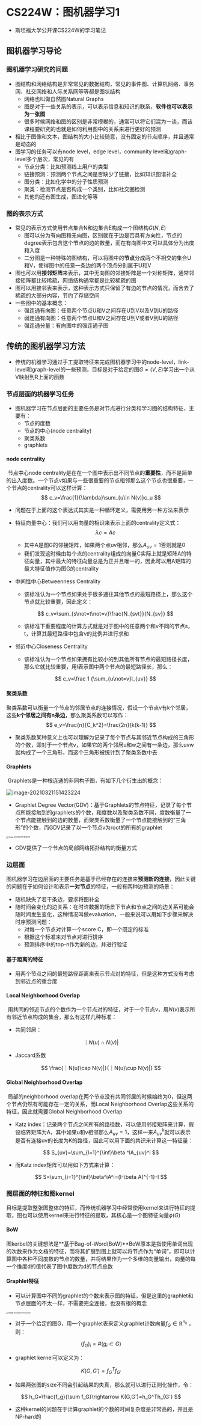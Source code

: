 # CS224W：图机器学习1

- 斯坦福大学公开课CS224W的学习笔记

## 图机器学习导论

### 图机器学习研究的问题

- 图结构和网络结构是非常常见的数据结构，常见的事件图、计算机网络、事务网、社交网络和人际关系网等等都是图状结构
  - 网络也叫做自然图Natural Graphs
  - 图是对于一些关系的表示，可以表示信息和知识的联系，**软件也可以表示为一张图**
  - 很多时候网络和图的区别是非常模糊的，通常可以将它们混为一谈，而该课程要研究的也就是如何利用图中的关系来进行更好的预测
- 相比于图像和文本，图结构的大小比较随意，没有固定的节点顺序，并且通常是动态的
- 图学习的任务可以有node level，edge level，community level和graph-level多个层次，常见的有
  - 节点分类：比如预测线上用户的类型
  - 链接预测：预测两个节点之间是否缺少了链接，比如知识图谱补全
  - 图分类：比如化学中的分子性质预测
  - 聚类：检测节点是否构成一个类别，比如社交圈检测
  - 其他的还有图生成，图进化等等

### 图的表示方式

- 常见的表示方式使用节点集合N和边集合E构成一个图结构$G(N, E)$ 
  - 图可以分为有向图和无向图，区别就在于边是否具有方向性，节点的degree表示包含这个节点的边的数量，而在有向图中又可以具体分为出度和入度
  - 二分图是一种特殊的图结构，可以将图中的**节点**分成两个不相交的集合U和V，使得图中的任意一条边的两个顶点分别属于U和V
- 图也可以用**接邻矩阵**来表示，其中无向图的邻接矩阵是一个对称矩阵，通常邻接矩阵都比较稀疏，网络结构通常都是比较稀疏的图
- 图可以用接邻表来表示，这种表示方式只保留了有边的节点的情况，而舍去了稀疏的大部分内容，节约了存储空间
- 一些图中的基本概念：
  - 强连通有向图：任意两个节点U和V之间存在U到V以及V到U的路径
  - 弱连通有向图：任意两个节点U和V之间存在U到V或者V到U的路径
  - 强连通分量：有向图中的强连通子图

## 传统的图机器学习方法

- 传统的机器学习通过手工提取特征来完成图机器学习中的node-level，link-level和graph-level的一些预测，目标是对于给定的图$G=(V, E)$学习出一个从V映射到R上面的函数

### 节点层面的机器学习任务

- 图机器学习在节点层面的主要任务是对节点进行分类和学习图的结构特征，主要有：
  - 节点的度数
  - 节点的中心(node centrality)
  - 聚类系数
  - graphlets

#### node centrality

​		节点中心node centrality是在在一个图中表示出不同节点的**重要性**，而不是简单的出入度数。一个节点v如果与一些很重要的节点相邻那么这个节点也很重要，一个节点的centrality可以这样计算：
$$
c_v=\frac{1}{\lambda}\sum_{u\in N(v)}c_u
$$

- 问题在于上面的这个表达式其实是一种循环定义，需要用另一种方法来表示

- 特征向量中心：我们可以用向量的相识来表示上面的centrality定义式：
  $$
  \lambda c=Ac
  $$

  - 其中A是图G的邻接矩阵，如果两个点uv相邻，那么$A_{uv}=1$否则就是0
  - 我们发现这时候由每个点的centrality组成的向量C实际上就是矩阵A的特征向量，其中最大的特征向量总是为正并且唯一的，因此可以用A矩阵的最大特征值作为图G的centrality

- 中间性中心Betweenness Centrality

  - 该标准认为一个节点如果处于很多通往其他节点的最短路径上，那么这个节点就比较重要，因此定义：

  $$
  c_v=\sum_{s\not=t\not=v}\frac{N_{svt}}{N_{sv}}
  $$

  - 该标准下重要程度的计算方式就是对于图中的任意两个和v不同的节点s，t，计算其最短路径中包含v的比例并进行求和

- 邻近中心Closeness Centrality

  - 该标准认为一个节点如果拥有比较小的到其他所有节点的最短路径长度，那么它就比较重要，用l表示图中两个节点的最短路径长，那么：

  $$
  c_v=\frac 1 {\sum_{u\not=v}l_{uv}}
  $$

#### 聚类系数

​		聚类系数可以衡量一个节点的邻居节点的连接情况，假设一个节点v有k个邻居，这些**k个邻居之间有n条边**，那么聚类系数可以写作：
$$
e_v=\frac{n}{C_k^2}=\frac{2n}{k(k-1)}
$$

- 聚类系数某种意义上也可以理解为记录了每个节点与其邻近节点构成的三角形的个数，即对于一个节点v，如果它的两个邻居u和w之间有一条边，那么uvw就构成了一个三角形，而这个三角形被统计到了聚类系数中去

#### Graphlets

​		Graphlets是一种根连通的非同构子图，有如下几个衍生出的概念：

![image-20210321151423224](static/image-20210321151423224.png)

- Graphlet Degree Vector(GDV)：基于Graphlets的节点特征，记录了每个节点所能接触到的graphlets的个数，和度数以及聚类系数不同，度数衡量了一个节点能接触到的边的数量，而聚类系数衡量了一个节点能接触到的“三角形”的个数，而GDV记录了以一个节点v为root的所有的graphlet

<img src="static/image-20210321151615675.png" alt="image-20210321151615675" style="zoom:33%;" />

- GDV提供了一个节点的局部网络拓扑结构的衡量方式

### 边层面

​		图机器学习在边层面的主要任务是基于已经存在的连接来**预测新的连接**，因此关键的问题在于如何设计和表示**一对节点**的特征，一般有两种边预测的场景：

- 随机缺失了若干条边，要求将图补全
- 随时间会变化的边关系：在时许数据的场景下节点和节点之间的边关系可能会随时间发生变化，这种情况叫做evaluation，一般来说可以用如下步骤来解决时序预测问题：
  - 对每一个节点对计算一个score C，即一个既定的标准
  - 根据这个标准来对节点对进行排序
  - 预测排序中的top-n作为新的边，并进行验证

#### 基于距离的特征

- 用两个节点之间的最短路径距离来表示节点对的特征，但是这种方式没有考虑到邻近点的重合度

#### Local Neighborhood Overlap

​		用共同的邻近节点的个数作为一个节点对的特征，对于一个节点v，用$N(v)$表示所有邻近节点构成的集合，那么有这样几种标准：

- 共同邻居：

$$
｜N(u)\cap N(v)|
$$

- Jaccard系数

$$
\frac{｜N(u)\cap N(v)|}{｜N(u)\cup N(v)|}
$$

#### Global Neighborhood Overlap

​		局部的neighborhood overlap在两个节点没有共同邻居的时候始终为0，但这两个节点仍然有可能存在一定的关系，而Local Neighborhood Overlap这些关系的特征，因此就需要Global Neighborhood Overlap

- Katz index：记录两个节点之间所有的路径数，可以使用邻接矩阵来计算，假设临界矩阵为A，其中如果u和v相邻那么$A_{uv}=1$，这样一来$A_{uv}^{k}$就可以表示是否有连接uv的长度为K的路径，因此可以用下面的共识来计算这一特征量：

$$
S_{uv}=\sum_{l=1}^{\inf}\beta ^lA_{uv}^l
$$

- 而Katz index矩阵可以用如下方式来计算：

$$
S=\sum_{i=1}^{\inf}\beta^iA^i=(I-\beta A)^{-1}-I
$$



### 图层面的特征和图kernel

​		目标是提取整张图整体的特征，而传统机器学习中经常使用kernel来进行特征的提取，图也可以使用kernel来进行特征的提取，其核心是一个图特征向量$\phi(G)$ 

#### BoW

​		图kerbel的关键想法是**基于Bag-of-Word(BoW)**BoW原本是指使用单词出现的次数来作为文档的特征，而将其扩展到图上就可以将节点作为“单词”，即可以计算图中各种不同度数的节点的数量，并将结果作为一个多维的向量输出，向量的每一个维度d的值代表了图中度数为d的节点总数

#### Graphlet特征

- 可以计算图中不同的graphlet的个数来表示图的特征，但是这里的graphlet和节点层面的不太一样，不需要完全连接，也没有根的概念

<img src="static/image-20210321170512352.png" alt="image-20210321170512352" style="zoom:33%;" />

- 对于一个给定的图G，用一个graphlet表来定义graphlet计数向量$f_G\in\mathbb R^{n_k}$ ，则：

$$
(f_G)_i=\#(g_i\subset G)
$$

- graphlet kernel可以定义为：

$$
K(G,G')=f_G^Tf_{G'}
$$

- 如果两张图的size不同会引起结果的失真，那么就可以进行正则化操作，令：

$$
h_G=\frac{f_g}{\sum f_G}\rightarrow K(G,G')=h_G^Th_{G'}
$$

- 这种kernel的问题在于计算graphlet的个数的时间复杂度是非常高的，并且是NP-hard的










